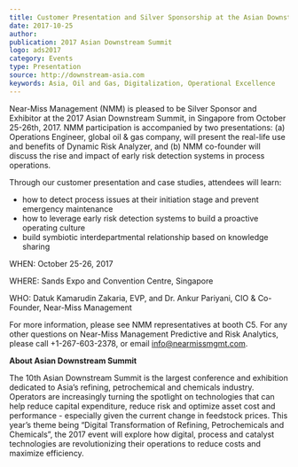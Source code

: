 ```yaml
---  
title: Customer Presentation and Silver Sponsorship at the Asian Downstream Summit
date: 2017-10-25
author: 
publication: 2017 Asian Downstream Summit
logo: ads2017
category: Events
type: Presentation
source: http://downstream-asia.com
keywords: Asia, Oil and Gas, Digitalization, Operational Excellence
---
```

Near-Miss Management (NMM) is pleased to be Silver Sponsor and Exhibitor at the 2017 Asian Downstream Summit, in Singapore from October 25-26th, 2017. NMM participation is accompanied by two presentations: (a) Operations Engineer, global oil & gas company, will present the real-life use and benefits of Dynamic Risk Analyzer, and (b) NMM co-founder will discuss the rise and impact of early risk detection systems in process operations. 

Through our customer presentation and case studies, attendees will learn:

- how to detect process issues at their initiation stage and prevent emergency maintenance
- how to leverage early risk detection systems to build a proactive operating culture
- build symbiotic interdepartmental relationship based on knowledge sharing 

WHEN: October 25-26, 2017

WHERE: Sands Expo and Convention Centre, Singapore

WHO: Datuk Kamarudin Zakaria, EVP, and Dr. Ankur Pariyani, CIO & Co-Founder, Near-Miss Management

For more information, please see NMM representatives at booth C5.  For any other questions on Near-Miss Management Predictive and Risk Analytics, please call +1-267-603-2378, or email info@nearmissmgmt.com.


**About Asian Downstream Summit**

The 10th Asian Downstream Summit is the largest conference and exhibition dedicated to Asia’s refining, petrochemical and chemicals industry. Operators are increasingly turning the spotlight on technologies that can help reduce capital expenditure, reduce risk and optimize asset cost and performance - especially given the current change in feedstock prices. This year’s theme being “Digital Transformation of Refining, Petrochemicals and Chemicals”, the 2017 event will explore how digital, process and catalyst technologies are revolutionizing their operations to reduce costs and maximize efficiency.
